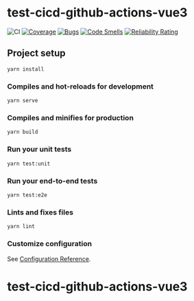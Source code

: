 # test-cicd-github-actions-vue3

![CI](https://github.com/dimaaash/test-cicd-github-actions-vue3/workflows/CI/badge.svg)
[![Coverage](https://sonarcloud.io/api/project_badges/measure?project=dimaaash_test-cicd-github-actions-vue3&metric=coverage)](https://sonarcloud.io/dashboard?id=dimaaash_test-cicd-github-actions-vue3)
[![Bugs](https://sonarcloud.io/api/project_badges/measure?project=dimaaash_test-cicd-github-actions-vue3&metric=bugs)](https://sonarcloud.io/dashboard?id=dimaaash_test-cicd-github-actions-vue3)
[![Code Smells](https://sonarcloud.io/api/project_badges/measure?project=dimaaash_test-cicd-github-actions-vue3&metric=code_smells)](https://sonarcloud.io/dashboard?id=dimaaash_test-cicd-github-actions-vue3)
[![Reliability Rating](https://sonarcloud.io/api/project_badges/measure?project=dimaaash_test-cicd-github-actions-vue3&metric=reliability_rating)](https://sonarcloud.io/dashboard?id=dimaaash_test-cicd-github-actions-vue3)

## Project setup
```
yarn install
```

### Compiles and hot-reloads for development
```
yarn serve
```

### Compiles and minifies for production
```
yarn build
```

### Run your unit tests
```
yarn test:unit
```

### Run your end-to-end tests
```
yarn test:e2e
```

### Lints and fixes files
```
yarn lint
```

### Customize configuration
See [Configuration Reference](https://cli.vuejs.org/config/).
# test-cicd-github-actions-vue3
